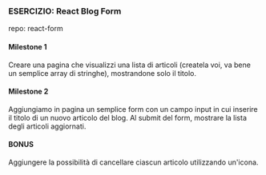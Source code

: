 ### ESERCIZIO: React Blog Form

repo: react-form

#### Milestone 1

Creare una pagina che visualizzi una lista di articoli (createla voi, va bene un semplice array di stringhe), mostrandone solo il titolo.

#### Milestone 2

Aggiungiamo in pagina un semplice form con un campo input in cui inserire il titolo di un nuovo articolo del blog. Al submit del form, mostrare la lista degli articoli aggiornati.

#### BONUS

Aggiungere la possibilità di cancellare ciascun articolo utilizzando un'icona.